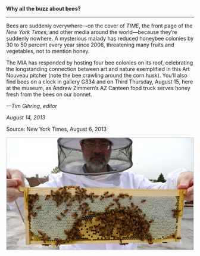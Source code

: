 **Why all the buzz about bees?**

****

Bees are suddenly everywhere—on the cover of *TIME*, the front page of the *New York Times*, and other media around the world—because they’re suddenly nowhere.
 A mysterious malady has reduced honeybee colonies by 30 to 50 percent every year since 2006, threatening many fruits and vegetables, not to mention honey.

The MIA has responded by hosting four bee colonies on its roof, celebrating the longstanding connection between art and nature exemplified in this Art Nouveau pitcher (note the bee crawling around the corn husk). You’ll also find bees on a clock in gallery G334 and on Third Thursday, August 15, here at the museum, as Andrew Zimmern’s AZ Canteen food truck serves honey fresh from the bees on our bonnet.

*—Tim Gihring, editor*

*August 14, 2013*

Source: New York Times, August 6, 2013

![](../images/13-08-15_98.276.36_BeeCollapseEDIT-1.jpeg)
